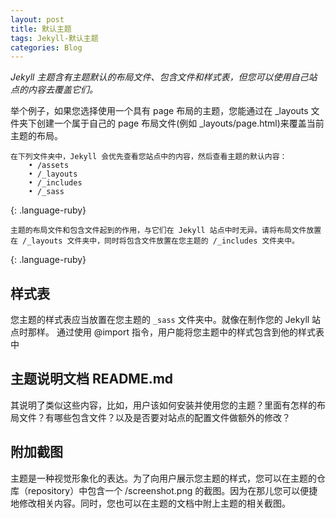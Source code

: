 ```yaml
---
layout: post
title: 默认主题
tags: Jekyll-默认主题
categories: Blog
---
```



*Jekyll 主题含有主题默认的布局文件、包含文件和样式表，但您可以使用自己站点的内容去覆盖它们。*


举个例子，如果您选择使用一个具有 page 布局的主题，您能通过在 \_layouts 文件夹下创建一个属于自己的 page 布局文件(例如 \_layouts/page.html)来覆盖当前主题的布局。



~~~
在下列文件夹中，Jekyll 会优先查看您站点中的内容，然后查看主题的默认内容：
    • /assets
    • /_layouts
    • /_includes
    • /_sass
~~~
{: .language-ruby}



~~~
主题的布局文件和包含文件起到的作用，与它们在 Jekyll 站点中时无异。请将布局文件放置在 /_layouts 文件夹中，同时将包含文件放置在您主题的 /_includes 文件夹中。
~~~
{: .language-ruby}



## 样式表

您主题的样式表应当放置在您主题的 `_sass` 文件夹中。就像在制作您的 Jekyll 站点时那样。
通过使用 @import 指令，用户能将您主题中的样式包含到他的样式表中



## 主题说明文档 README.md

其说明了类似这些内容，比如，用户该如何安装并使用您的主题？里面有怎样的布局文件？有哪些包含文件？以及是否要对站点的配置文件做额外的修改？


## 附加截图
主题是一种视觉形象化的表达。为了向用户展示您主题的样式，您可以在主题的仓库（repository）中包含一个 /screenshot.png 的截图。因为在那儿您可以便捷地修改相关内容。同时，您也可以在主题的文档中附上主题的相关截图。





